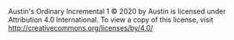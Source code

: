 Austin's Ordinary Incremental 1 © 2020 by Austin is licensed under Attribution 4.0 International. To view a copy of this license, visit http://creativecommons.org/licenses/by/4.0/
